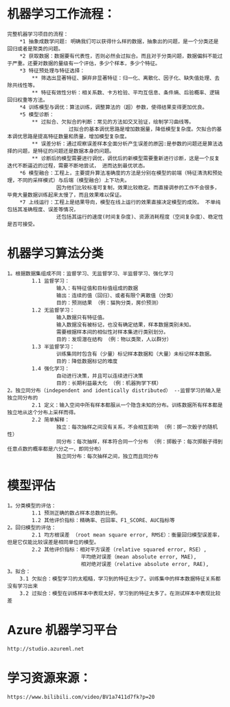 # 机器学习工作流程：
    完整机器学习项目的流程：
        *1 抽象成数学问题: 明确我们可以获得什么样的数据，抽象出的问题，是一个分类还是回归或者是聚类的问题。
        *2 获取数据：数据要有代表性，否则必然会过拟合。而且对于分类问题，数据偏斜不能过于严重。还要对数据的量级有一个评估，多少个样本，多少个特征。
        *3 特征预处理与特征选择：
            ** 筛选出显著特征、摒弃非显著特征：归一化、离散化、因子化、缺失值处理、去除共线性等。
            ** 特征有效性分析：相关系数、卡方检验、平均互信息、条件熵、后验概率、逻辑回归权重等方法。
        *4 训练模型与调优：算法训练，调整算法的（超）参数，使得结果变得更加优良。
        *5 模型诊断：
            ** 过拟合、欠拟合的判断：常见的方法如交叉验证，绘制学习曲线等。
                        过拟合的基本调优思路是增加数据量，降低模型复杂度。欠拟合的基本调优思路是提高特征数量和质量，增加模型复杂度。        
            ** 误差分析：通过观察误差样本全面分析产生误差的原因:是参数的问题还是算法选择的问题，是特征的问题还是数据本身的问题。
            ** 诊断后的模型需要进行调优，调优后的新模型需要重新进行诊断，这是一个反复迭代不断逼近的过程，需要不断地尝试， 进而达到最优状态。
        *6 模型融合：工程上，主要提升算法准确度的方法是分别在模型的前端（特征清洗和预处理，不同的采样模式）与后端（模型融合）上下功夫。
                    因为他们比较标准可复制，效果比较稳定。而直接调参的工作不会很多，毕竟大量数据训练起来太慢了，而且效果难以保证。        
        *7 上线运行：工程上是结果导向，模型在线上运行的效果直接决定模型的成败。 不单纯包括其准确程度、误差等情况，
                    还包括其运行的速度(时间复杂度)、资源消耗程度（空间复杂度）、稳定性是否可接受。        

# 机器学习算法分类
    1。根据数据集组成不同：监督学习、无监督学习、半监督学习、强化学习
            1.1 监督学习：
                    输入：有特征值和目标值组成的数据
                    输出：连续的值（回归）、或者有限个离散值（分类）
                    目的：预测结果 （例：猫狗分类，房价预测）
            1.2 无监督学习：
                    输入数据只有特征值。
                    输入数据没有被标记，也没有确定结果，样本数据类别未知。
                    需要根据样本间的相似性对样本集进行类别划分。
                    目的：发现潜在结构 （例：物以类聚，人以群分）
            1.3 半监督学习：
                    训练集同时包含有（少量）标记样本数据和（大量）未标记样本数据。
                    目的：降低数据标记的难度
            1.4 强化学习：
                    自动进行决策，并且可以连续进行决策
                    目的：长期利益最大化 （例：机器狗学下棋）
    2。独立同分布（independent and identically distributed） --监督学习的输入是独立同分布的
            2.1 定义：输入空间中所有样本都服从一个隐含未知的分布。训练数据所有样本都是独立地从这个分布上采样而得。
            2.2 简单解释：
                    独立：每次抽样之间没有关系，不会相互影响 （例：掷一次骰子的随机性）
                    同分布：每次抽样，样本符合同一个分布 （例：掷骰子：每次掷骰子得到任意点数的概率都是六分之一，即同分布）
                    独立同分布：每次抽样之间，独立而且同分布

# 模型评估
    1。分类模型的评估：
            1.1 预测正确的数占样本总数的比例。
            1.2 其他评价指标：精确率、召回率、F1_SCORE、AUC指标等
    2。回归模型的评估：
            2.1 均方根误差 （root mean square error, RMSE）：衡量回归模型误差率，但是它仅能比较误差是相同单位的模型。
            2.2 其他评价指标：相对平方误差（relative squared error, RSE）,
                            平均绝对误差（mean absolute error, MAE),
                            相对绝对误差（relative absolute error, RAE),
    3。拟合：
        3.1 欠拟合：模型学习的太粗糙，学习到的特征太少了。训练集中的样本数据特征关系都没有学习出来
        3.2 过拟合：模型在训练样本中表现太好，学习到的特征太多了。在测试样本中表现比较差

# Azure 机器学习平台
    http://studio.azureml.net

# 学习资源来源：
    https://www.bilibili.com/video/BV1a7411d7fk?p=20
         